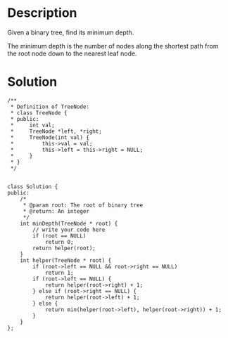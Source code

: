 # Description

Given a binary tree, find its minimum depth.

The minimum depth is the number of nodes along the shortest path from the root node down to the nearest leaf node.

# Solution

```
/**
 * Definition of TreeNode:
 * class TreeNode {
 * public:
 *     int val;
 *     TreeNode *left, *right;
 *     TreeNode(int val) {
 *         this->val = val;
 *         this->left = this->right = NULL;
 *     }
 * }
 */


class Solution {
public:
    /*
     * @param root: The root of binary tree
     * @return: An integer
     */
    int minDepth(TreeNode * root) {
        // write your code here
        if (root == NULL)
            return 0;
        return helper(root);
    }
    int helper(TreeNode * root) {
        if (root->left == NULL && root->right == NULL)
            return 1;
        if (root->left == NULL) {
            return helper(root->right) + 1;
        } else if (root->right == NULL) {
            return helper(root->left) + 1;
        } else {
            return min(helper(root->left), helper(root->right)) + 1;
        }
    }
};
```
